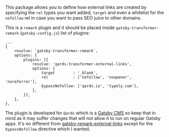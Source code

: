 This package allows you to define how external links are created by specifying the `rel` types you want added, `target` and even a whitelist for the `nofollow` rel in case you want to pass SEO juice to other domains.

This is a `remark` plugin and it should be placed inside `gatsby-transformer-remark` (`gatsby-config.js`) list of plugins:

```
...
{
    resolve: `gatsby-transformer-remark`,
    options: {
        plugins: [{
            resolve: 'qards-transformer-external-links',
            options: {
                target        : '_blank',
                rel           : ['nofollow', 'noopener', 'noreferrer'],
                bypassNofollow: ['qards.io', 'typely.com'],
            },
        }],
    },
},
```

The plugin is developed for `Qards` which is a [Gatsby CMS](https://qards.io) so keep that in mind as it may suffer changes that will not allow it to run on regular Gatsby apps.
It's no different from [gatsby-remark-external-links](https://github.com/JLongley/gatsby-remark-external-links) except for the `bypassNofollow` directive which I wanted.
